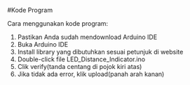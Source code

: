 #Kode Program

Cara menggunakan kode program:
1. Pastikan Anda sudah mendownload Arduino IDE
2. Buka Arduino IDE
3. Install library yang dibutuhkan sesuai petunjuk di website
4. Double-click file LED_Distance_Indicator.ino
5. Clik verify(tanda centang di pojok kiri atas)
6. Jika tidak ada error, klik upload(panah arah kanan)
